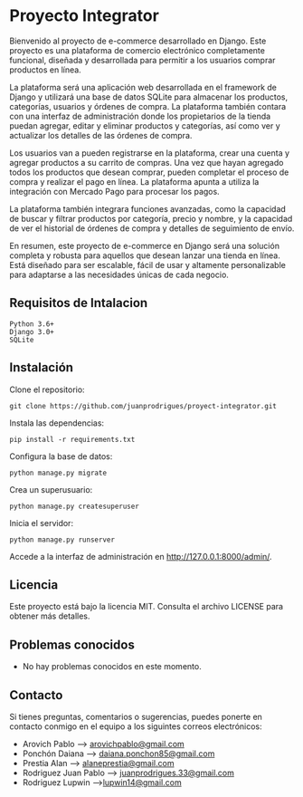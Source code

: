 # Proyecto Integrator 
Bienvenido al proyecto de e-commerce desarrollado en Django. Este proyecto es una plataforma de comercio electrónico completamente funcional, diseñada y desarrollada para permitir a los usuarios comprar productos en línea.

La plataforma será una aplicación web desarrollada en el framework de Django y utilizará una base de datos SQLite para almacenar los productos, categorías, usuarios y órdenes de compra. La plataforma también contara con una interfaz de administración donde los propietarios de la tienda puedan agregar, editar y eliminar productos y categorías, así como ver y actualizar los detalles de las órdenes de compra.

Los usuarios van a pueden registrarse en la plataforma, crear una cuenta y agregar productos a su carrito de compras. Una vez que hayan agregado todos los productos que desean comprar, pueden completar el proceso de compra y realizar el pago en línea. La plataforma apunta a utiliza la integración con Mercado Pago para procesar los pagos.

La plataforma también integrara funciones avanzadas, como la capacidad de buscar y filtrar productos por categoría, precio y nombre, y la capacidad de ver el historial de órdenes de compra y detalles de seguimiento de envío.

En resumen, este proyecto de e-commerce en Django será una solución completa y robusta para aquellos que desean lanzar una tienda en línea. Está diseñado para ser escalable, fácil de usar y altamente personalizable para adaptarse a las necesidades únicas de cada negocio.

## Requisitos de Intalacion 
```
Python 3.6+
Django 3.0+
SQLite
````

## Instalación

Clone el repositorio:
```
git clone https://github.com/juanprodrigues/proyect-integrator.git
```
Instala las dependencias:
```
pip install -r requirements.txt
```
Configura la base de datos:
```
python manage.py migrate
```
Crea un superusuario:
```
python manage.py createsuperuser
```
Inicia el servidor:
```
python manage.py runserver
```
Accede a la interfaz de administración en http://127.0.0.1:8000/admin/.




## Licencia
Este proyecto está bajo la licencia MIT. Consulta el archivo LICENSE para obtener más detalles.

## Problemas conocidos
- No hay problemas conocidos en este momento.

## Contacto
Si tienes preguntas, comentarios o sugerencias, puedes ponerte en contacto conmigo en el equipo a los siguintes correos electrónicos:

- Arovich Pablo --> arovichpablo@gmail.com
- Ponchón Daiana --> daiana.ponchon85@gmail.com
- Prestia Alan --> alaneprestia@gmail.com
- Rodriguez Juan Pablo --> juanprodrigues.33@gmail.com
- Rodriguez Lupwin -->lupwin14@gmail.com

